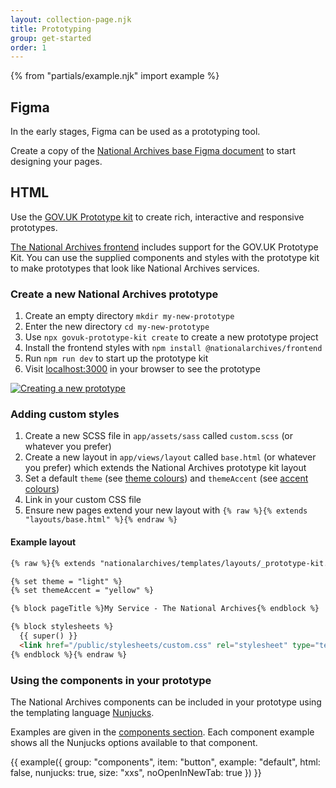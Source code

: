 ```yaml
---
layout: collection-page.njk
title: Prototyping
group: get-started
order: 1
---
```


{% from "partials/example.njk" import example %}

## Figma

In the early stages, Figma can be used as a prototyping tool.

Create a copy of the [National Archives base Figma document](https://www.figma.com/file/ZkJT4CzafD7t5nU1qN8non/Desktop%2C-tablet-and-mobile?type=design&node-id=1%3A84&mode=design&t=6Yg92HAGeqPDDhNM-1) to start designing your pages.

## HTML

Use the [GOV.UK Prototype kit](https://prototype-kit.service.gov.uk/docs/) to create rich, interactive and responsive prototypes.

[The National Archives frontend](https://github.com/nationalarchives/tna-frontend) includes support for the GOV.UK Prototype Kit. You can use the supplied components and styles with the prototype kit to make prototypes that look like National Archives services.

### Create a new National Archives prototype

1. Create an empty directory `mkdir my-new-prototype`
1. Enter the new directory `cd my-new-prototype`
1. Use `npx govuk-prototype-kit create` to create a new prototype project
1. Install the frontend styles with `npm install @nationalarchives/frontend`
1. Run `npm run dev` to start up the prototype kit
1. Visit [localhost:3000](http://localhost:3000) in your browser to see the prototype

[![Creating a new prototype](https://asciinema.org/a/618385.svg)](https://asciinema.org/a/618385)

### Adding custom styles

1. Create a new SCSS file in `app/assets/sass` called `custom.scss` (or whatever you prefer)
1. Create a new layout in `app/views/layout` called `base.html` (or whatever you prefer) which extends the National Archives prototype kit layout
1. Set a default `theme` (see [theme colours](/design-system/styles/colours/#theme-colours)) and `themeAccent` (see [accent colours](/design-system/styles/colours/#accent-colours))
1. Link in your custom CSS file
1. Ensure new pages extend your new layout with `{% raw %}{% extends "layouts/base.html" %}{% endraw %}`

#### Example layout

```html
{% raw %}{% extends "nationalarchives/templates/layouts/_prototype-kit.njk" %}

{% set theme = "light" %}
{% set themeAccent = "yellow" %}

{% block pageTitle %}My Service - The National Archives{% endblock %}

{% block stylesheets %}
  {{ super() }}
  <link href="/public/stylesheets/custom.css" rel="stylesheet" type="text/css" />
{% endblock %}{% endraw %}
```

### Using the components in your prototype

The National Archives components can be included in your prototype using the templating language [Nunjucks](https://mozilla.github.io/nunjucks/).

Examples are given in the [components section](/design-system/components/). Each component example shows all the Nunjucks options available to that component.

{{ example({ group: "components", item: "button", example: "default", html: false, nunjucks: true, size: "xxs", noOpenInNewTab: true }) }}
